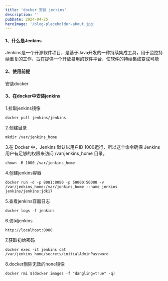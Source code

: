 ```yaml
---
title: 'docker 安装 jenkins'
description: ''
pubDate: 2024-04-25
heroImage: '/blog-placeholder-about.jpg'
---
```

#### 1、什么是Jenkins
  Jenkins是一个开源软件项目，是基于Java开发的一种持续集成工具，用于监控持续重复的工作，旨在提供一个开放易用的软件平台，使软件的持续集成变成可能
#### 2、使用前提
  安装docker
#### 3、在docker中安装jenkins
  1.拉取jenkins镜像
  ```shell
  docker pull jenkins/jenkins
  ```
  2.创建目录
  ```shell
  mkdir /var/jenkins_home
  ```
  3.在 Docker 中，Jenkins 默认以用户ID 1000运行，所以这个命令确保 Jenkins 用户有足够的权限来访问 /var/jenkins_home 目录。
  ```
  chown -R 1000 /var/jenkins_home
  ```
  4.创建jenkins容器
  ```shell
  docker run -d -p 8081:8080 -p 50000:50000 -v /var/jenkins_home:/var/jenkins_home --name jenkins jenkins/jenkins:jdk17
  ```

  5.查看jenkins容器日志
  ```shell
  docker logs -f jenkins
  ```
  6.访问jenkins
  ```
  http://localhost:8080
  ```
  7.获取初始密码
  ```shell
  docker exec -it jenkins cat /var/jenkins_home/secrets/initialAdminPassword
  ```
  8.docker删除无效的none镜像
    
    docker rmi $(docker images -f "dangling=true" -q)
